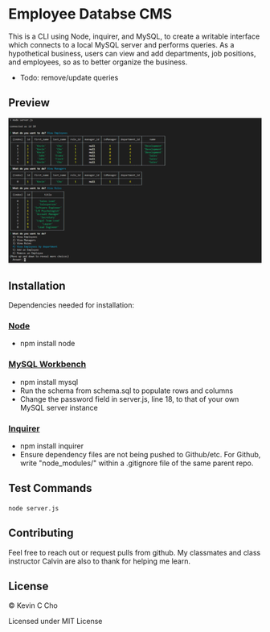 # Employee Databse CMS

This is a CLI using Node, inquirer, and MySQL, to create a writable interface which connects to a local MySQL server and performs queries. As a hypothetical business, users can view and add departments, job positions, and employees, so as to better organize the business. 

* Todo: remove/update queries

## Preview

  <img src="nodeapp.png">

## Installation

Dependencies needed for installation:

### [Node](https://nodejs.org/en/)
* npm install node
### [MySQL Workbench](https://www.mysql.com/products/workbench/)
* npm install mysql
* Run the schema from schema.sql to populate rows and columns
* Change the password field in server.js, line 18, to that of your own MySQL server instance
### [Inquirer](https://www.npmjs.com/package/inquirer)
* npm install inquirer
* Ensure dependency files are not being pushed to Github/etc. For Github, write "node_modules/" within a .gitignore file of the same parent repo. 

## Test Commands

`` node server.js
``

## Contributing
Feel free to reach out or request pulls from github. My classmates and class instructor Calvin are also to thank for helping me learn.

## License
© Kevin C Cho

Licensed under MIT License
